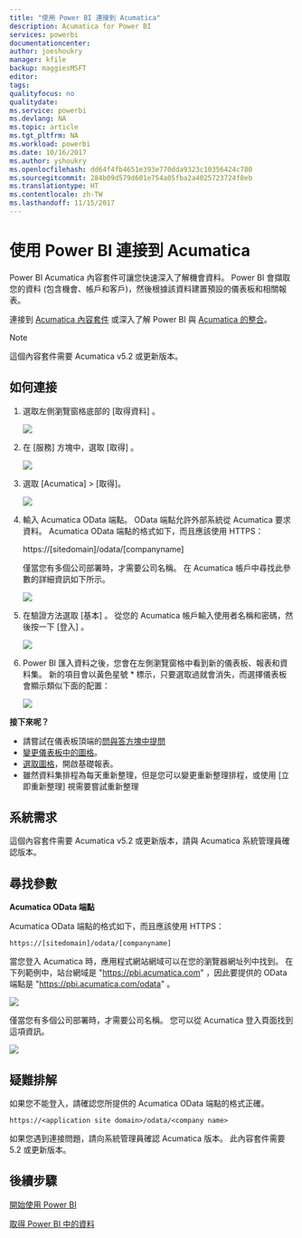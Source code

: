 ```yaml
---
title: "使用 Power BI 連接到 Acumatica"
description: Acumatica for Power BI
services: powerbi
documentationcenter: 
author: joeshoukry
manager: kfile
backup: maggiesMSFT
editor: 
tags: 
qualityfocus: no
qualitydate: 
ms.service: powerbi
ms.devlang: NA
ms.topic: article
ms.tgt_pltfrm: NA
ms.workload: powerbi
ms.date: 10/16/2017
ms.author: yshoukry
ms.openlocfilehash: dd64f4fb4651e393e770dda9323c10356424c780
ms.sourcegitcommit: 284b09d579d601e754a05fba2a4025723724f8eb
ms.translationtype: HT
ms.contentlocale: zh-TW
ms.lasthandoff: 11/15/2017
---
```

# <a name="connect-to-acumatica-with-power-bi"></a>使用 Power BI 連接到 Acumatica
Power BI Acumatica 內容套件可讓您快速深入了解機會資料。 Power BI 會擷取您的資料 (包含機會、帳戶和客戶)，然後根據該資料建置預設的儀表板和相關報表。

連接到 [Acumatica 內容套件](https://app.powerbi.com/getdata/services/acumatica) 或深入了解 Power BI 與 [Acumatica 的整合](https://powerbi.microsoft.com/integrations/acumatica)。

>[!NOTE]
>這個內容套件需要 Acumatica v5.2 或更新版本。

## <a name="how-to-connect"></a>如何連接
1. 選取左側瀏覽窗格底部的 [取得資料]  。
   
   ![](media/service-connect-to-acumatica/getdata3.png)
2. 在 [服務]  方塊中，選取 [取得] 。
   
   ![](media/service-connect-to-acumatica/getdata2.png)
3. 選取 [Acumatica] \> [取得]。
   
   ![](media/service-connect-to-acumatica/acumatica.png)
4. 輸入 Acumatica OData 端點。 OData 端點允許外部系統從 Acumatica 要求資料。 Acumatica OData 端點的格式如下，而且應該使用 HTTPS：
   
     https://[sitedomain]/odata/[companyname]
   
   僅當您有多個公司部署時，才需要公司名稱。 在 Acumatica 帳戶中尋找此參數的詳細資訊如下所示。
   
   ![](media/service-connect-to-acumatica/parameters.png)
5. 在驗證方法選取 [基本] 。 從您的 Acumatica 帳戶輸入使用者名稱和密碼，然後按一下 [登入] 。
   
    ![](media/service-connect-to-acumatica/creds2.png)
6. Power BI 匯入資料之後，您會在左側瀏覽窗格中看到新的儀表板、報表和資料集。 新的項目會以黃色星號 \* 標示，只要選取過就會消失，而選擇儀表板會顯示類似下面的配置：
   
    ![](media/service-connect-to-acumatica/dashboard.png)

**接下來呢？**

* 請嘗試在儀表板頂端的[問與答方塊中提問](service-q-and-a.md)
* [變更儀表板中的圖格](service-dashboard-edit-tile.md)。
* [選取圖格](service-dashboard-tiles.md)，開啟基礎報表。
* 雖然資料集排程為每天重新整理，但是您可以變更重新整理排程，或使用 [立即重新整理] 視需要嘗試重新整理

## <a name="system-requirements"></a>系統需求
這個內容套件需要 Acumatica v5.2 或更新版本，請與 Acumatica 系統管理員確認版本。

## <a name="finding-parameters"></a>尋找參數
**Acumatica OData 端點**

Acumatica OData 端點的格式如下，而且應該使用 HTTPS：

    https://[sitedomain]/odata/[companyname]

當您登入 Acumatica 時，應用程式網站網域可以在您的瀏覽器網址列中找到。 在下列範例中，站台網域是 "https://pbi.acumatica.com" ，因此要提供的 OData 端點是 "https://pbi.acumatica.com/odata" 。

 ![](media/service-connect-to-acumatica/url.png)

僅當您有多個公司部署時，才需要公司名稱。 您可以從 Acumatica 登入頁面找到這項資訊。

![](media/service-connect-to-acumatica/signin2.png)

## <a name="troubleshooting"></a>疑難排解
如果您不能登入，請確認您所提供的 Acumatica OData 端點的格式正確。

    https://<application site domain>/odata/<company name>

如果您遇到連接問題，請向系統管理員確認 Acumatica 版本。 此內容套件需要 5.2 或更新版本。

## <a name="next-steps"></a>後續步驟
[開始使用 Power BI](service-get-started.md)

[取得 Power BI 中的資料](service-get-data.md)

